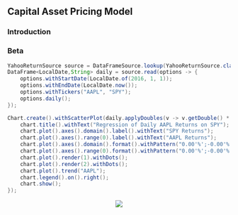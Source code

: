 ## Capital Asset Pricing Model

### Introduction

### Beta

<?prettify?>
```java
YahooReturnSource source = DataFrameSource.lookup(YahooReturnSource.class);
DataFrame<LocalDate,String> daily = source.read(options -> {
    options.withStartDate(LocalDate.of(2016, 1, 1));
    options.withEndDate(LocalDate.now());
    options.withTickers("AAPL", "SPY");
    options.daily();
});

Chart.create().withScatterPlot(daily.applyDoubles(v -> v.getDouble() * 100d), false, "SPY", chart -> {
    chart.title().withText("Regression of Daily AAPL Returns on SPY");
    chart.plot().axes().domain().label().withText("SPY Returns");
    chart.plot().axes().range(0).label().withText("AAPL Returns");
    chart.plot().axes().domain().format().withPattern("0.00'%';-0.00'%'");
    chart.plot().axes().range(0).format().withPattern("0.00'%';-0.00'%'");
    chart.plot().render(1).withDots();
    chart.plot().render(2).withDots();
    chart.plot().trend("AAPL");
    chart.legend().on().right();
    chart.show();
});
```
<p align="center">
    <img class="chart" src="../../images/yahoo/asset_beta_1.png"/>
</p>
